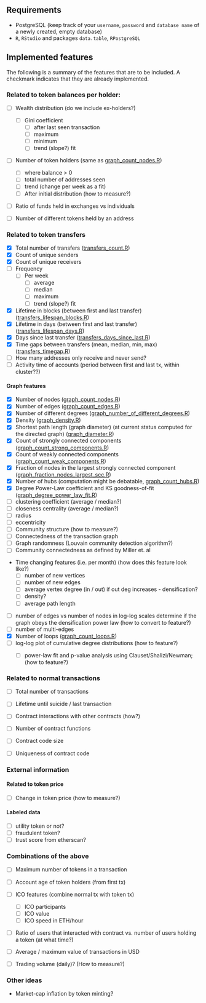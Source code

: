## Requirements
- PostgreSQL (keep track of your ``username``, ``password`` and ``database name`` of a newly created, empty database)
- ``R``, ``RStudio`` and packages ``data.table``, ``RPostgreSQL``


## Implemented features

The following is a summary of the features that are to be included. A checkmark indicates that they are already implemented.

### Related to token balances per holder:
- [ ] Wealth distribution (do we include ex-holders?)
  - [ ] Gini coefficient
    - [ ] after last seen transaction
    - [ ] maximum
    - [ ] minimum
    - [ ] trend (slope?) fit
- [ ] Number of token holders (same as [graph_count_nodes.R](/features/graph_count_nodes.R))
  - [ ] where balance > 0
  - [ ] total number of addresses seen
  - [ ] trend (change per week as a fit)
  - [ ] After initial distribution (how to measure?)
- [ ] Ratio of funds held in exchanges vs individuals
- [ ] Number of different tokens held by an address


### Related to token transfers
- [x] Total number of transfers ([transfers_count.R](/features/transfers_count.R))
- [x] Count of unique senders
- [x] Count of unique receivers
- [ ] Frequency
  - [ ] Per week
    - [ ] average
    - [ ] median
    - [ ] maximum
    - [ ] trend (slope?) fit
- [x] Lifetime in blocks (between first and last transfer) ([transfers_lifespan_blocks.R](/features/transfers_lifespan_blocks.R))
- [x] Lifetime in days (between first and last transfer) ([transfers_lifespan_days.R](/features/transfers_lifespan_days.R))
- [x] Days since last transfer ([transfers_days_since_last.R](/features/transfers_days_since_last.R))
- [x] Time gaps between transfers (mean, median, min, max) ([transfers_timegap.R](/features/transfers_timegap.R))
- [ ] How many addresses only receive and never send?
- [ ] Activity time of accounts (period between first and last tx, within cluster??)

#### Graph features
- [x] Number of nodes ([graph_count_nodes.R](/features/graph_count_nodes.R))
- [x] Number of edges ([graph_count_edges.R](/features/graph_count_edges.R))
- [x] Number of different degrees ([graph_number_of_different_degrees.R](/features/graph_number_of_different_degrees.R))
- [x] Density ([graph_density.R](/features/graph_density.R))
- [x] Shortest path length (graph diameter) (at current status computed for the directed graph) ([graph_diameter.R](/features/graph_diameter.R))
- [x] Count of strongly connected components ([graph_count_strong_components.R](/features/graph_count_strong_components.R))
- [x] Count of weakly connected components ([graph_count_weak_components.R](/features/graph_count_weak_components.R))
- [x] Fraction of nodes in the largest strongly connected component ([graph_fraction_nodes_largest_scc.R](/features/graph_fraction_nodes_largest_scc.R))
- [x] Number of hubs (computation might be debatable, [graph_count_hubs.R](/features/graph_count_hubs.R))
- [x] Degree Power-Law coefficient and KS goodness-of-fit ([graph_degree_power_law_fit.R](/features/graph_degree_power_law_fit.R))
- [ ] clustering coefficient (average / median?)
- [ ] closeness centrality (average / median?)
- [ ] radius
- [ ] eccentricity
- [ ] Community structure (how to measure?)
- [ ] Connectedness of the transaction graph
- [ ] Graph randomness (Louvain community detection algorithm?)
- [ ] Community connectedness as defined by Miller et. al
- Time changing features (i.e. per month) (how does this feature look like?)
  - [ ] number of new vertices
  - [ ] number of new edges
  - [ ] average vertex degree (in / out) if out deg increases - densification?
  - [ ] density?
  - [ ] average path length
- [ ] number of edges vs number of nodes in log-log scales determine if the graph obeys the densification power law (how to convert to feature?)
- [ ] number of multi-edges
- [x] Number of loops ([graph_count_loops.R](/features/graph_count_loops.R))
- [ ] log-log plot of cumulative degree distributions (how to feature?)
  - [ ] power-law fit and p-value analysis using Clauset/Shalizi/Newman; (how to feature?)



### Related to normal transactions
- [ ] Total number of transactions
- [ ] Lifetime until suicide / last transaction
- [ ] Contract interactions with other contracts (how?)
- [ ] Number of contract functions
- [ ] Contract code size
- [ ] Uniqueness of contract code


### External information
#### Related to token price
- [ ] Change in token price (how to measure?)

#### Labeled data
- [ ] utility token or not?
- [ ] fraudulent token?
- [ ] trust score from etherscan?

### Combinations of the above
- [ ] Maximum number of tokens in a transaction
- [ ] Account age of token holders (from first tx)
- [ ] ICO features (combine normal tx with token tx)
  - [ ] ICO participants
  - [ ] ICO value
  - [ ] ICO speed in ETH/hour
- [ ] Ratio of users that interacted with contract vs. number of users holding a token (at what time?)
- [ ] Average / maximum value of transactions in USD
- [ ] Trading volume (daily)? (How to measure?)


### Other ideas
- Market-cap inflation by token minting?
